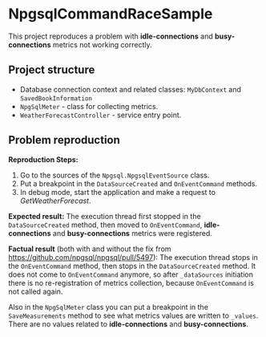 # NpgsqlCommandRaceSample

This project reproduces a problem with **idle-connections** and **busy-connections** metrics not working correctly.

## Project structure

- Database connection context and related classes: `MyDbContext` and `SavedBookInformation`
- `NpgSqlMeter` - class for collecting metrics.
- `WeatherForecastController` - service entry point.

## Problem reproduction

**Reproduction Steps:**
1. Go to the sources of the `Npgsql.NpgsqlEventSource` class.
2. Put a breakpoint in the `DataSourceCreated` and `OnEventCommand` methods.
3. In debug mode, start the application and make a request to _GetWeatherForecast_.

**Expected result:**
The execution thread first stopped in the `DataSourceCreated` method, then moved to `OnEventCommand`, **idle-connections** and **busy-connections** metrics were registered.

**Factual result** (both with and without the fix from https://github.com/npgsql/npgsql/pull/5497):
The execution thread stops in the `OnEventCommand` method, then stops in the `DataSourceCreated` method. It does not come to `OnEventCommand` anymore, so after `_dataSources` initiation there is no re-registration of metrics collection, because `OnEventCommand` is not called again.

Also in the `NpgSqlMeter` class you can put a breakpoint in the `SaveMeasurements` method to see what metrics values are written to `_values`. There are no values related to **idle-connections** and **busy-connections**.